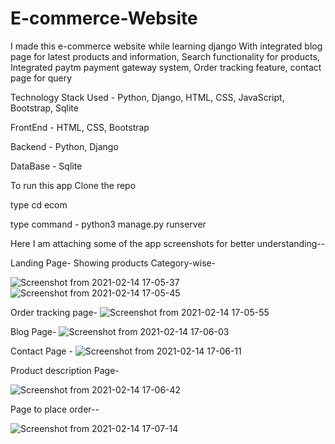 # E-commerce-Website
I made this e-commerce website while learning django With integrated blog page for latest products and information, Search functionality for products, Integrated paytm payment gateway system,
Order tracking feature, contact page for query

Technology Stack Used - Python, Django, HTML, CSS, JavaScript, Bootstrap, Sqlite

FrontEnd - HTML, CSS, Bootstrap

Backend - Python, Django

DataBase - Sqlite

To run this app
Clone the repo

type cd ecom

type command - python3 manage.py runserver

Here I am attaching some of the app screenshots for better understanding--

Landing Page-
Showing products Category-wise-

![Screenshot from 2021-02-14 17-05-37](https://user-images.githubusercontent.com/37556595/107875640-227c3c00-6ee7-11eb-97c1-7b0451c96698.png)
![Screenshot from 2021-02-14 17-05-45](https://user-images.githubusercontent.com/37556595/107875667-42abfb00-6ee7-11eb-819b-22739c626c15.png)


Order tracking page-
![Screenshot from 2021-02-14 17-05-55](https://user-images.githubusercontent.com/37556595/107875675-4f305380-6ee7-11eb-8e2e-a49f06114313.png)


Blog Page-
![Screenshot from 2021-02-14 17-06-03](https://user-images.githubusercontent.com/37556595/107875690-61aa8d00-6ee7-11eb-8f96-4a2b734da52f.png)

Contact Page - 
![Screenshot from 2021-02-14 17-06-11](https://user-images.githubusercontent.com/37556595/107875699-6ec77c00-6ee7-11eb-9d47-5caecdfb8cbe.png)


Product description Page-

![Screenshot from 2021-02-14 17-06-42](https://user-images.githubusercontent.com/37556595/107875713-856dd300-6ee7-11eb-9eb4-d56598424e4f.png)

Page to place order--

![Screenshot from 2021-02-14 17-07-14](https://user-images.githubusercontent.com/37556595/107875722-99b1d000-6ee7-11eb-936a-fb18638d5be2.png)



